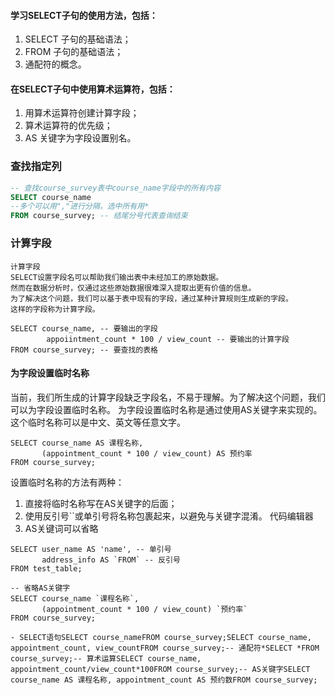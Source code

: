 #### 学习SELECT子句的使用方法，包括：

1. SELECT 子句的基础语法；
2. FROM 子句的基础语法；
3. 通配符的概念。

#### 在SELECT子句中使用算术运算符，包括：

1. 用算术运算符创建计算字段；
2. 算术运算符的优先级；
3. AS 关键字为字段设置别名。

### 查找指定列
```sql
-- 查找course_survey表中course_name字段中的所有内容
SELECT course_name
--多个可以用","进行分隔，选中所有用*
FROM course_survey; -- 结尾分号代表查询结束
```

### 计算字段

	计算字段
	SELECT设置字段名可以帮助我们输出表中未经加工的原始数据。
	然而在数据分析时，仅通过这些原始数据很难深入提取出更有价值的信息。
	为了解决这个问题，我们可以基于表中现有的字段，通过某种计算规则生成新的字段。
	这样的字段称为计算字段。

```
SELECT course_name, -- 要输出的字段
		appoiintment_count * 100 / view_count -- 要输出的计算字段
FROM course_survey; -- 要查找的表格
```

#### 为字段设置临时名称

当前，我们所生成的计算字段缺乏字段名，不易于理解。为了解决这个问题，我们可以为字段设置临时名称。
为字段设置临时名称是通过使用AS关键字来实现的。这个临时名称可以是中文、英文等任意文字。
```
SELECT course_name AS 课程名称, 
       (appointment_count * 100 / view_count) AS 预约率
FROM course_survey;
```

设置临时名称的方法有两种：

1. 直接将临时名称写在AS关键字的后面；
2. 使用反引号``或单引号将名称包裹起来，以避免与关键字混淆。
代码编辑器
3. AS关键词可以省略

```
SELECT user_name AS 'name', -- 单引号
       address_info AS `FROM` -- 反引号
FROM test_table;

-- 省略AS关键字
SELECT course_name `课程名称`, 
       (appointment_count * 100 / view_count) `预约率`
FROM course_survey;
```

```
- SELECT语句SELECT course_nameFROM course_survey;SELECT course_name, appointment_count, view_countFROM course_survey;-- 通配符*SELECT *FROM course_survey;-- 算术运算SELECT course_name, appointment_count/view_count*100FROM course_survey;-- AS关键字SELECT course_name AS 课程名称, appointment_count AS 预约数FROM course_survey;
```
<!--stackedit_data:
eyJoaXN0b3J5IjpbNTcxMTE0NTQzLC0yMDI1NjI3MTc0LC0xNz
Y4NzU0MzUwLC0xNDQ5MDIwMDIwLC0xMTE1MzM3ODc4XX0=
-->